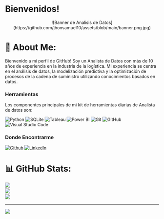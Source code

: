 <h1>Bienvenidos!</h1>

<div id="header" align="center">
![Banner de Analisis de Datos](https://github.com/jhonsamuel10/assets/blob/main/banner.png.jpg)

</div>



# 💫 About Me:
Bienvenido a mi perfil de GitHub! Soy un Analista de Datos con más de 10 años de experiencia en la industria de la logística. Mi experiencia se centra en el análisis de datos, la modelización predictiva y la optimización de procesos de la cadena de suministro utilizando conocimientos basados en datos.



</p>

<h3><b>Herramientas</b></h3>

Los componentes principales de mi kit de herramientas diarias de Analista de datos son:

<!--
Icons from https://simpleicons.org/
-->
  

<p>
<img alt="Python" src="https://img.shields.io/badge/-Python-3776AB?style=flat-square&logo=python&logoColor=white" />
<img alt="SQLite" src="https://img.shields.io/badge/-SQL-003B57?style=flat-square&logo=sqlite&logoColor=white" />
<img alt="Tableau" src="https://img.shields.io/badge/-Tableau-E97627?style=flat-square&logo=Tableau&logoColor=white" />  
<img alt="Power BI" src="https://img.shields.io/badge/-Power BI-F2C811?style=flat-square&logo=Power BI&logoColor=white" />  
<img alt="Git" src="https://img.shields.io/badge/-Git-F05032?style=flat-square&logo=git&logoColor=white" />
<img alt="GitHub" src="https://img.shields.io/badge/-GitHub-181717?style=flat-square&logo=gitHub&logoColor=white" />

<img alt="Visual Studio Code" src="https://img.shields.io/badge/-Visual Studio Code-007ACC?style=flat-square&logo=Visual Studio Code&logoColor=white" />

</p>


<h3><b>Donde Encontrarme </b></h3>
<p>
<a href="https://github.com/jhonsamuel10" target="_blank"><img alt="Github" src="https://img.shields.io/badge/GitHub-%2312100E.svg?&style=flat-square&logo=Github&logoColor=white" /></a> 
<a href="https://www.linkedin.com/in/fcomoglio" target="_blank"><img alt="LinkedIn" src="https://img.shields.io/badge/linkedin-%230077B5.svg?&style=flat-square&logo=linkedin&logoColor=white" />
</a>
</p>


# 📊 GitHub Stats:
![](https://github-readme-stats.vercel.app/api?username=jhonsamuel10&theme=dark&hide_border=false&include_all_commits=false&count_private=false)<br/>
![](https://github-readme-streak-stats.herokuapp.com/?user=jhonsamuel10&theme=dark&hide_border=false)<br/>
![](https://github-readme-stats.vercel.app/api/top-langs/?username=jhonsamuel10&theme=dark&hide_border=false&include_all_commits=false&count_private=false&layout=compact)

---
[![](https://visitcount.itsvg.in/api?id=jhonsamuel10&icon=0&color=0)](https://visitcount.itsvg.in)




